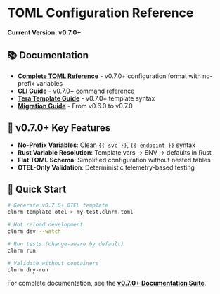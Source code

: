 # TOML Configuration Reference

**Current Version: v0.7.0+**

## 📚 Documentation

- **[Complete TOML Reference](TOML_REFERENCE.md)** - v0.7.0+ configuration format with no-prefix variables
- **[CLI Guide](CLI_GUIDE.md)** - v0.7.0+ command reference
- **[Tera Template Guide](TERA_TEMPLATES.md)** - v0.7.0+ template syntax
- **[Migration Guide](MIGRATION_v0.7.0.md)** - From v0.6.0 to v0.7.0

## 🎯 v0.7.0+ Key Features

- **No-Prefix Variables**: Clean `{{ svc }}`, `{{ endpoint }}` syntax
- **Rust Variable Resolution**: Template vars → ENV → defaults in Rust
- **Flat TOML Schema**: Simplified configuration without nested tables
- **OTEL-Only Validation**: Deterministic telemetry-based testing

## 🚀 Quick Start

```bash
# Generate v0.7.0+ OTEL template
clnrm template otel > my-test.clnrm.toml

# Hot reload development  
clnrm dev --watch

# Run tests (change-aware by default)
clnrm run

# Validate without containers
clnrm dry-run
```

For complete documentation, see the **[v0.7.0+ Documentation Suite](.)**.
